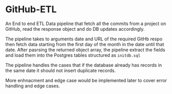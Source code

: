 # GitHub-ETL
An End to end ETL Data pipeline that fetch all the commits from a project on GitHub, read the response object and do DB updates accordingly.

The pipeline takes to arguments date and URL of the required GitHb respo then fetch data starting from the first day of the month in the date until that date.
After pasrsing the returned object array, the pipeline extract the fields and load them into the Postgres tables structured as `initdb.sql`

The pipeline handles the cases that if the database already has records in the same date it should not insert duplicate records.

More enhnacment and edge case would be implemented later to cover error handling and edge cases.